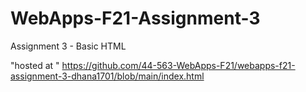 # WebApps-F21-Assignment-3
Assignment 3 - Basic HTML

"hosted at " https://github.com/44-563-WebApps-F21/webapps-f21-assignment-3-dhana1701/blob/main/index.html
